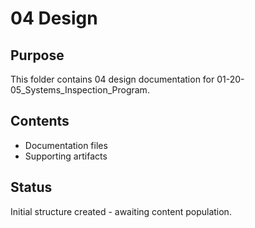 # 04 Design

## Purpose
This folder contains 04 design documentation for 01-20-05_Systems_Inspection_Program.

## Contents
- Documentation files
- Supporting artifacts

## Status
Initial structure created - awaiting content population.
